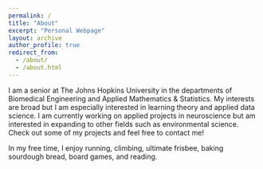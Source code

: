 ```yaml
---
permalink: /
title: "About"
excerpt: "Personal Webpage"
layout: archive
author_profile: true
redirect_from: 
  - /about/
  - /about.html
---
```


I am a senior at The Johns Hopkins University in the departments of Biomedical Engineering and Applied Mathematics & Statistics. My interests are broad but I am especially interested in learning theory and applied data science. I am currently working on applied projects in neuroscience but am interested in expanding to other fields such as environmental science. Check out some of my projects and feel free to contact me!

In my free time, I enjoy running, climbing, ultimate frisbee, baking sourdough bread, board games, and reading.


